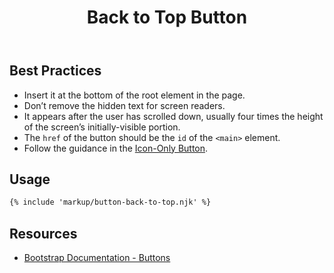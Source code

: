 ﻿---
title: Back to Top Button
summary: The Back to Top Button allows users to return to the top of the page.
tags: back to top button, required
layout: guide
eleventyNavigation:
  key: Back to Top Button
  parent: Components
  order: 90
  excerpt: The Back to Top Button allows users to return to the top of the page.
  img: /img/illustrations/illus-button-top.svg
---
## Best Practices

- Insert it at the bottom of the root element in the page.
- Don’t remove the hidden text for screen readers.
- It appears after the user has scrolled down, usually four times the height of the screen’s initially-visible portion.
- The `href` of the button should be the `id` of the `<main>` element.
- Follow the guidance in the [Icon-Only Button](/components/buttons/#icon-only-button).

## Usage

``` html
{% include 'markup/button-back-to-top.njk' %}
```
## Resources

* [Bootstrap Documentation - Buttons](https://getbootstrap.com/docs/5.2/components/buttons/)